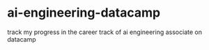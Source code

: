 # ai-engineering-datacamp
track my progress in the career track of ai engineering associate on datacamp 
